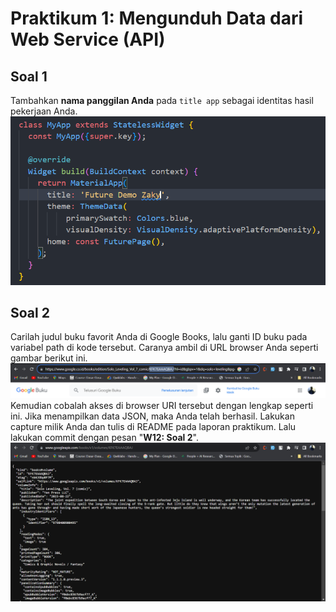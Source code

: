 # Praktikum 1: Mengunduh Data dari Web Service (API)

## Soal 1
Tambahkan <b>nama panggilan Anda</b> pada `title app` sebagai identitas hasil pekerjaan Anda.</br>
![img](docs/images/soal1.png)

## Soal 2
Carilah judul buku favorit Anda di Google Books, lalu ganti ID buku pada variabel path di kode tersebut. Caranya ambil di URL browser Anda seperti gambar berikut ini.</br>
![img](docs/images/soal2_1.png)</br>
Kemudian cobalah akses di browser URI tersebut dengan lengkap seperti ini. Jika menampilkan data JSON, maka Anda telah berhasil. Lakukan capture milik Anda dan tulis di README pada laporan praktikum. Lalu lakukan commit dengan pesan "<b>W12: Soal 2</b>".</br>
![img](docs/images/soal2_2.png)
